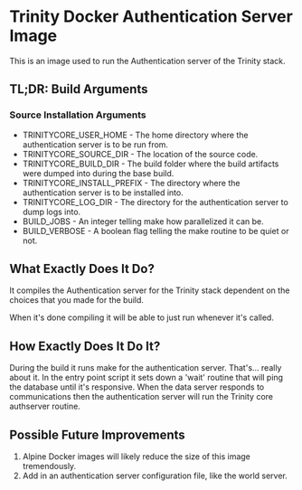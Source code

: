 # Trinity Docker Authentication Server Image

This is an image used to run the Authentication server of the Trinity stack.

## TL;DR: Build Arguments

### Source Installation Arguments

* TRINITYCORE_USER_HOME - The home directory where the authentication server is to be run from.
* TRINITYCORE_SOURCE_DIR - The location of the source code.
* TRINITYCORE_BUILD_DIR - The build folder where the build artifacts were dumped into during the base build.
* TRINITYCORE_INSTALL_PREFIX - The directory where the authentication server is to be installed into.
* TRINITYCORE_LOG_DIR - The directory for the authentication server to dump logs into.
* BUILD_JOBS - An integer telling make how parallelized it can be.
* BUILD_VERBOSE - A boolean flag telling the make routine to be quiet or not.

## What Exactly Does It Do?

It compiles the Authentication server for the Trinity stack dependent on the choices that you made for the build.

When it's done compiling it will be able to just run whenever it's called.

## How Exactly Does It Do It?

During the build it runs make for the authentication server. That's... really about it. In the entry point script it sets down a 'wait' routine that will ping the database until it's responsive. When the data server responds to communications then the authentication server will run the Trinity core authserver routine.

## Possible Future Improvements

1. Alpine Docker images will likely reduce the size of this image tremendously.
2. Add in an authentication server configuration file, like the world server.

